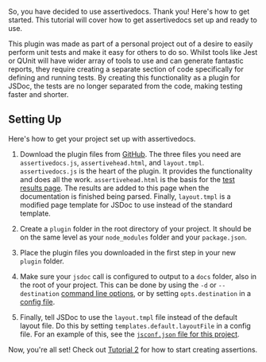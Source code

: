 So, you have decided to use assertivedocs. Thank you! Here's how to get started. This 
tutorial will cover how to get assertivedocs set up and ready to use.

This plugin was made as part of a personal project out of a desire to easily perform 
unit tests and make it easy for others to do so. Whilst tools like Jest or QUnit will
have wider array of tools to use and can generate fantastic reports, they require creating
a separate section of code specifically for defining and running tests. By creating 
this functionality as a plugin for JSDoc, the tests are no longer separated from the 
code, making testing faster and shorter.

## Setting Up

Here's how to get your project set up with assertivedocs.

1. Download the plugin files from [GitHub](https://github.com/snailcreature/assertivedocs/tree/main/plugin). 
The three files you need are `assertivedocs.js`, `assertivehead.html`, and `layout.tmpl`. `assertivedocs.js` 
is the heart of the plugin. It provides the functionality and does all the work. `assertivehead.html` is the 
basis for the [test results page](/unit-tests). The results are added to this page when the documentation is 
finished being parsed. Finally, `layout.tmpl` is a modified page template for JSDoc to use instead of the 
standard template.

2. Create a `plugin` folder in the root directory of your project. It should be on the same level as your 
`node_modules` folder and your `package.json`.

3. Place the plugin files you downloaded in the first step in your new `plugin` folder.

4. Make sure your `jsdoc` call is configured to output to a `docs` folder, also in the root of your project. 
This can be done by using the `-d` or `--destination` [command line options](https://jsdoc.app/about-commandline.html), 
or by setting `opts.destination` in a [config file](https://jsdoc.app/about-configuring-jsdoc.html).

5. Finally, tell JSDoc to use the `layout.tmpl` file instead of the default layout file. Do this by setting `templates.default.layoutFile` 
in a config file. For an example of this, see the [`jsconf.json` file for this project](https://github.com/snailcreature/assertivedocs/blob/main/jsdocconf.json).

Now, you're all set! Check out [Tutorial 2](/tutorial-assertions.html) for how to start creating assertions.